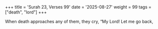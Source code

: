 +++
title = 'Surah 23, Verses 99'
date = '2025-08-27'
weight = 99
tags = ["death", "lord"]
+++

When death approaches any of them, they cry, “My Lord! Let me go back,